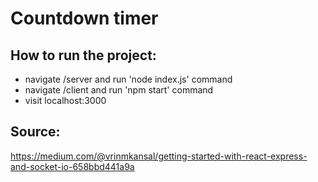 # Countdown timer

## How to run the project:
- navigate /server and run 'node index.js' command
- navigate /client and run 'npm start' command
- visit localhost:3000

## Source:
https://medium.com/@vrinmkansal/getting-started-with-react-express-and-socket-io-658bbd441a9a